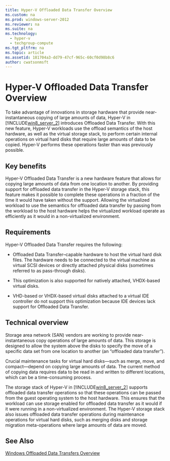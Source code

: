 ```yaml
---
title: Hyper-V Offloaded Data Transfer Overview
ms.custom: na
ms.prod: windows-server-2012
ms.reviewer: na
ms.suite: na
ms.technology: 
  - hyper-v
  - techgroup-compute
ms.tgt_pltfrm: na
ms.topic: article
ms.assetid: 181704a3-dd79-47cf-965c-60cf0d98b8c6
author: cwatsonmsft
---
```

# Hyper-V Offloaded Data Transfer Overview
To take advantage of innovations in storage hardware that provide near\-instantaneous copying of large amounts of data, Hyper\-V in [!INCLUDE[win8_server_2](../Token/win8_server_2_md.md)] introduces Offloaded Data Transfer. With this new feature, Hyper\-V workloads use the offload semantics of the host hardware, as well as the virtual storage stack, to perform certain internal operations on virtual hard disks that require large amounts of data to be copied. Hyper\-V performs these operations faster than was previously possible.  
  
## Key benefits  
Hyper\-V Offloaded Data Transfer is a new hardware feature that allows for copying large amounts of data from one location to another. By providing support for offloaded data transfer in the Hyper\-V storage stack, this feature makes it possible to complete these operations in a fraction of the time it would have taken without the support. Allowing the virtualized workload to use the semantics for offloaded data transfer by passing from the workload to the host hardware helps the virtualized workload operate as efficiently as it would in a non\-virtualized environment.  
  
## Requirements  
Hyper\-V Offloaded Data Transfer requires the following:  
  
-   Offloaded Data Transfer–capable hardware to host the virtual hard disk files. The hardware needs to be connected to the virtual machine as virtual SCSI devices or directly attached physical disks \(sometimes referred to as pass\-through disks\).  
  
-   This optimization is also supported for natively attached, VHDX\-based virtual disks.  
  
-   VHD\-based or VHDX\-based virtual disks attached to a virtual IDE controller do not support this optimization because IDE devices lack support for Offloaded Data Transfer.  
  
## Technical overview  
Storage area network \(SAN\) vendors are working to provide near\-instantaneous copy operations of large amounts of data. This storage is designed to allow the system above the disks to specify the move of a specific data set from one location to another \(an “offloaded data transfer”\).  
  
Crucial maintenance tasks for virtual hard disks—such as merge, move, and compact—depend on copying large amounts of data. The current method of copying data requires data to be read in and written to different locations, which can be a time\-consuming process.  
  
The storage stack of Hyper\-V in [!INCLUDE[win8_server_2](../Token/win8_server_2_md.md)] supports offloaded data transfer operations so that these operations can be passed from the guest operating system to the host hardware. This ensures that the workload can use storage enabled for offloaded data transfer as it would if it were running in a non\-virtualized environment. The Hyper\-V storage stack also issues offloaded data transfer operations during maintenance operations for virtual hard disks, such as merging disks and storage migration meta\-operations where large amounts of data are moved.  
  
## See Also  
[Windows Offloaded Data Transfers Overview](../Topic/Windows-Offloaded-Data-Transfers-Overview.md)  
  
